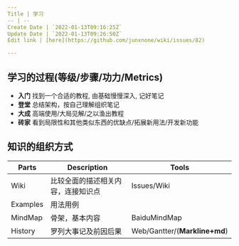 ```yaml
---
Title | 学习
-- | --
Create Date | `2022-01-13T09:16:25Z`
Update Date | `2022-01-13T09:26:50Z`
Edit link | [here](https://github.com/junxnone/wiki/issues/82)

---
```

## 学习的过程(等级/步骤/功力/Metrics)


- **入门** 找到一个合适的教程, 由基础慢慢深入, 记好笔记
- **登堂** 总结架构，按自己理解组织笔记
- **大成** 高端使用/大局见解/之以渔出教程
- **砖家** 看到局限性和其他类似东西的优缺点/拓展新用法/开发新功能

## 知识的组织方式

Parts | Description | Tools
-- | -- | --
Wiki  | 比较全面的描述相关内容，连接知识点 | Issues/Wiki 
Examples | 用法用例
MindMap | 骨架，基本内容 | BaiduMindMap
History  | 罗列大事记及前因后果 |Web/Gantter/(**Markline+md**)

